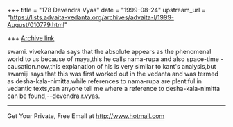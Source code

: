 +++
title = "178 Devendra Vyas"
date = "1999-08-24"
upstream_url = "https://lists.advaita-vedanta.org/archives/advaita-l/1999-August/010779.html"

+++
[Archive link](https://lists.advaita-vedanta.org/archives/advaita-l/1999-August/010779.html)

swami. vivekananda says that the absolute appears as the phenomenal world to
us because of maya,this he calls nama-rupa and also space-time
-causation.now,this explanation of his is very similar to kant's
analysis,but swamiji says that this was first worked out in the vedanta and
was termed as desha-kala-nimitta.while references to nama-rupa are plentiful
in vedantic texts,can anyone tell me where a reference to desha-kala-nimitta
can be found,--devendra.r.vyas.


______________________________________________________
Get Your Private, Free Email at http://www.hotmail.com

